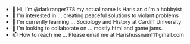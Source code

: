 - 👋 Hi, I’m @darkranger778 my actual name is Haris an dI'm a hobbyist
- 👀 I’m interested in ... creating peaceful solutions to violant problems
- 🌱 I’m currently learning ... Sociology and History at Cardiff University
- 💞️ I’m looking to collaborate on ... mostly html and game jams. 
- 📫 How to reach me ... Please email me at Harishussnain111'gmail.com


